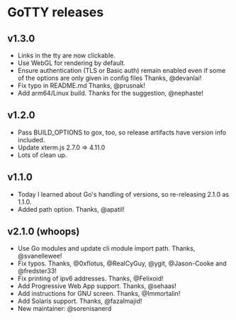 # GoTTY releases

## v1.3.0

 * Links in the tty are now clickable.
 * Use WebGL for rendering by default.
 * Ensure authentication (TLS or Basic auth) remain enabled even if some of the options are only given in config files Thanks, @devanlai!
 * Fix typo in README.md Thanks, @prusnak!
 * Add arm64/Linux build. Thanks for the suggestion, @nephaste!

## v1.2.0

 * Pass BUILD\_OPTIONS to gox, too, so release artifacts have version info included.
 * Update xterm.js 2.7.0 => 4.11.0
 * Lots of clean up.

## v1.1.0

 * Today I learned about Go's handling of versions, so re-releasing 2.1.0 as 1.1.0.
 * Added path option. Thanks, @apatil!

## v2.1.0 (whoops)

 * Use Go modules and update cli module import path. Thanks, @svanellewee!
 * Fix typos. Thanks, @0xflotus, @RealCyGuy, @ygit, @Jason-Cooke and @fredster33!
 * Fix printing of ipv6 addresses. Thanks, @Felixoid!
 * Add Progressive Web App support. Thanks, @sehaas!
 * Add instructions for GNU screen. Thanks, @Immortalin!
 * Add Solaris support. Thanks, @fazalmajid!
 * New maintainer: @sorenisanerd
